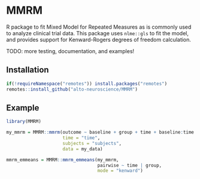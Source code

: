 
# MMRM

R package to fit Mixed Model for Repeated Measures as is commonly used
to analyze clinical trial data. This package uses `nlme::gls` to fit the model,
and provides support for Kenward-Rogers degrees of freedom calculation.

TODO: more testing, documentation, and examples!

## Installation

``` r
if(!requireNamespace("remotes")) install.packages("remotes")
remotes::install_github("alto-neuroscience/MMRM")
```

## Example

``` r
library(MMRM)

my_mmrm = MMRM::mmrm(outcome ~ baseline + group + time + baseline:time + group:time,
                     time = "time",
                     subjects = "subjects",
                     data = my_data)

mmrm_emmeans = MMRM::mmrm_emmeans(my_mmrm,
                                  pairwise ~ time | group,
                                  mode = "kenward")
```


